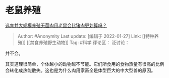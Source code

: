 # 老鼠养殖
[选育并大规模养殖无菌肉用老鼠会比猪肉更划算吗？](https://www.zhihu.com/question/65624955/answer/446867904)

> Author: #Anonymity
> Last update: [编辑于 2022-01-27]
> Link: [[特种养殖]] [[禁食养殖野生动物]]
> Tag: #科学
> 评论区：
> 泛讨论：

并不会。

其实道理很简单，个体越小的动物越不节能。它们所食用的食物热量有很高的比例会转化成热能散失。这也是为什么肉用家畜全是体型巨大的中大型兽的原因。
